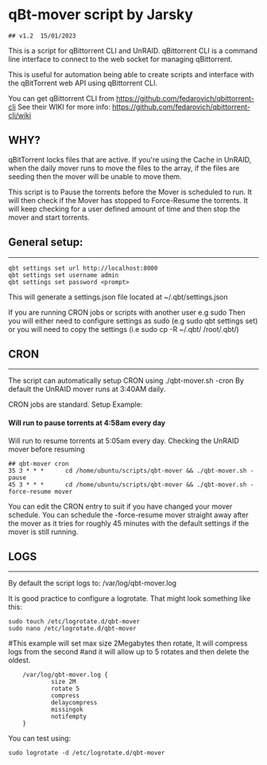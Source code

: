 
#     qBt-mover script by Jarsky
    ## v1.2  15/01/2023



This is a script for qBittorrent CLI and UnRAID. 
qBittorrent CLI is a command line interface to connect to the web socket for managing qBittorrent. 

This is useful for automation being able to create scripts and interface with the qBitTorrent web API using qBittorrent CLI.

You can get qBittorrent CLI from https://github.com/fedarovich/qbittorrent-cli
See their WIKI for more info: https://github.com/fedarovich/qbittorrent-cli/wiki




## WHY?

qBitTorrent locks files that are active. If you're using the Cache in UnRAID, when the daily mover
runs to move the files to the array, if the files are seeding then the mover will be unable to move them. 

This script is to Pause the torrents before the Mover is scheduled to run. 
It will then check if the Mover has stopped to Force-Resume the torrents.
It will keep checking for a user defined amount of time and then stop the mover and start torrents.



## General setup:
---------------

```console
qbt settings set url http://localhost:8000
qbt settings set username admin
qbt settings set password <prompt>
```


This will generate a settings.json file located at ~/.qbt/settings.json

If you are running CRON jobs or scripts with another user e.g sudo 
Then you will either need to configure settings as sudo (e.g sudo qbt settings set)
or you will need to copy the settings (i.e sudo cp -R ~/.qbt/ /root/.qbt/)


## CRON
-----------

The script can automatically setup CRON using ./qbt-mover.sh -cron
By default the UnRAID mover runs at 3:40AM daily.

CRON jobs are standard. 
Setup Example:

#### Will run to pause torrents at 4:58am every day
Will run to resume torrents at 5:05am every day. Checking the UnRAID mover before resuming

```console
## qbt-mover cron
35 3 * * *      cd /home/ubuntu/scripts/qbt-mover && ./qbt-mover.sh -pause
45 3 * * *      cd /home/ubuntu/scripts/qbt-mover && ./qbt-mover.sh -force-resume mover
```


You can edit the CRON entry to suit if you have changed your mover schedule. 
You can schedule the -force-resume mover straight away after the mover as it tries for roughly
45 minutes with the default settings if the mover is still running. 


## LOGS
----------

By default the script logs to: /var/log/qbt-mover.log

It is good practice to configure a logrotate. 
That might look something like this:

```console
sudo touch /etc/logrotate.d/qbt-mover
sudo nano /etc/logrotate.d/qbt-mover
```

#This example will set max size 2Megabytes then rotate, It will compress logs from the second 
#and it will allow up to 5 rotates and then delete the oldest. 

```console
    /var/log/qbt-mover.log {
            size 2M
            rotate 5
            compress
            delaycompress
            missingok
            notifempty
    }
```

You can test using:

```console
sudo logrotate -d /etc/logrotate.d/qbt-mover
```

